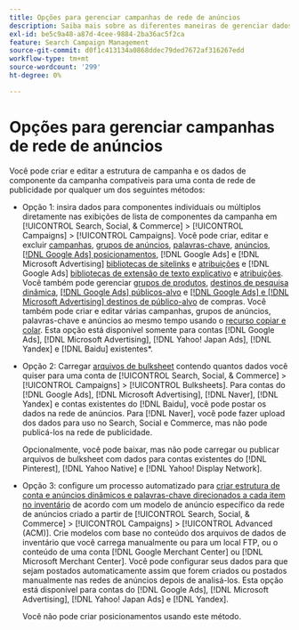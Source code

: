 ```yaml
---
title: Opções para gerenciar campanhas de rede de anúncios
description: Saiba mais sobre as diferentes maneiras de gerenciar dados para suas campanhas de rede de anúncios.
exl-id: be5c9a48-a87d-4cee-9884-2ba36ac5f2ca
feature: Search Campaign Management
source-git-commit: d0f1c413134a0868ddec79ded7672af316267edd
workflow-type: tm+mt
source-wordcount: '299'
ht-degree: 0%

---
```


# Opções para gerenciar campanhas de rede de anúncios

Você pode criar e editar a estrutura de campanha e os dados de componente da campanha compatíveis
para uma conta de rede de publicidade por qualquer um dos seguintes métodos:

* Opção 1: insira dados para componentes individuais ou múltiplos diretamente nas exibições de lista de componentes da campanha em [!UICONTROL Search, Social, & Commerce] > [!UICONTROL Campaigns] > [!UICONTROL Campaigns]. Você pode criar, editar e excluir [campanhas](/help/search-social-commerce/campaign-management/campaigns/campaign-manage.md), [grupos de anúncios](/help/search-social-commerce/campaign-management/campaigns/ad-group-manage.md), [palavras-chave](/help/search-social-commerce/campaign-management/campaigns/keyword-manage.md), [anúncios](/help/search-social-commerce/campaign-management/campaigns/ad-manage.md), [[!DNL Google Ads] posicionamentos](/help/search-social-commerce/campaign-management/campaigns/placement-manage.md), [!DNL Google Ads] e [!DNL Microsoft Advertising] [bibliotecas de sitelinks](/help/search-social-commerce/campaign-management/campaigns/sitelink-extension-manage.md) e [atribuições](/help/search-social-commerce/campaign-management/campaigns/sitelink-extension-associate.md) e [!DNL Google Ads] [bibliotecas de extensão de texto explicativo](/help/search-social-commerce/campaign-management/campaigns/callout-extension-manage.md) e [atribuições](/help/search-social-commerce/campaign-management/campaigns/callout-extension-associate.md). Você também pode gerenciar [grupos de produtos](/help/search-social-commerce/campaign-management/campaigns/product-group-manage.md), [destinos de pesquisa dinâmica](/help/search-social-commerce/campaign-management/campaigns/dynamic-search-target-manage.md), [[!DNL Google Ads] públicos-alvo](/help/search-social-commerce/campaign-management/campaigns/audience-about.md) e [[!DNL Google Ads] e [!DNL Microsoft Advertising] destinos de público-alvo](/help/search-social-commerce/campaign-management/campaigns/audience-targets-manage.md) de compras. Você também pode criar e editar várias campanhas, grupos de anúncios, palavras-chave e anúncios ao mesmo tempo usando o [recurso copiar e colar](/help/search-social-commerce/campaign-management/campaigns/copy-paste.md). Esta opção está disponível somente para contas [!DNL Google Ads], [!DNL Microsoft Advertising], [!DNL Yahoo! Japan Ads], [!DNL Yandex] e [!DNL Baidu] existentes*.

* Opção 2: Carregar [arquivos de bulksheet](/help/search-social-commerce/campaign-management/bulksheets/bulksheet-about.md) contendo quantos dados você quiser para uma conta de [!UICONTROL Search, Social, & Commerce] > [!UICONTROL Campaigns] > [!UICONTROL Bulksheets]. Para contas do [!DNL Google Ads], [!DNL Microsoft Advertising], [!DNL Naver], [!DNL Yandex] e contas existentes do [!DNL Baidu], você pode postar os dados na rede de anúncios. Para [!DNL Naver], você pode fazer upload dos dados para uso no Search, Social e Commerce, mas não pode publicá-los na rede de publicidade.

  Opcionalmente, você pode baixar, mas não pode carregar ou publicar arquivos de bulksheet com dados para contas existentes do [!DNL Pinterest], [!DNL Yahoo Native] e [!DNL Yahoo! Display Network].

* Opção 3: configure um processo automatizado para [criar estrutura de conta e anúncios dinâmicos e palavras-chave direcionados a cada item no inventário](/help/search-social-commerce/campaign-management/inventory-feeds/inventory-feeds-about.md) de acordo com um modelo de anúncio específico da rede de anúncios criado a partir de [!UICONTROL Search, Social, & Commerce] > [!UICONTROL Campaigns] > [!UICONTROL  Advanced (ACM)]. Crie modelos com base no conteúdo dos arquivos de dados de inventário que você carrega manualmente ou para um local FTP, ou o conteúdo de uma conta [!DNL Google Merchant Center] ou [!DNL Microsoft Merchant Center]. Você pode configurar seus dados para que sejam postados automaticamente assim que forem criados ou postados manualmente nas redes de anúncios depois de analisá-los. Esta opção está disponível para contas do [!DNL Google Ads], [!DNL Microsoft Advertising], [!DNL Yahoo! Japan Ads] e [!DNL Yandex].

  Você não pode criar posicionamentos usando este método.
